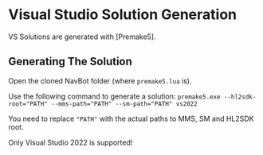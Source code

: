 # Visual Studio Solution Generation

VS Solutions are generated with [Premake5].

## Generating The Solution

Open the cloned NavBot folder (where `premake5.lua` is).

Use the following command to generate a solution: `premake5.exe --hl2sdk-root="PATH" --mms-path="PATH" --sm-path="PATH" vs2022`

You need to replace `"PATH"` with the actual paths to MMS, SM and HL2SDK root.

Only Visual Studio 2022 is supported!